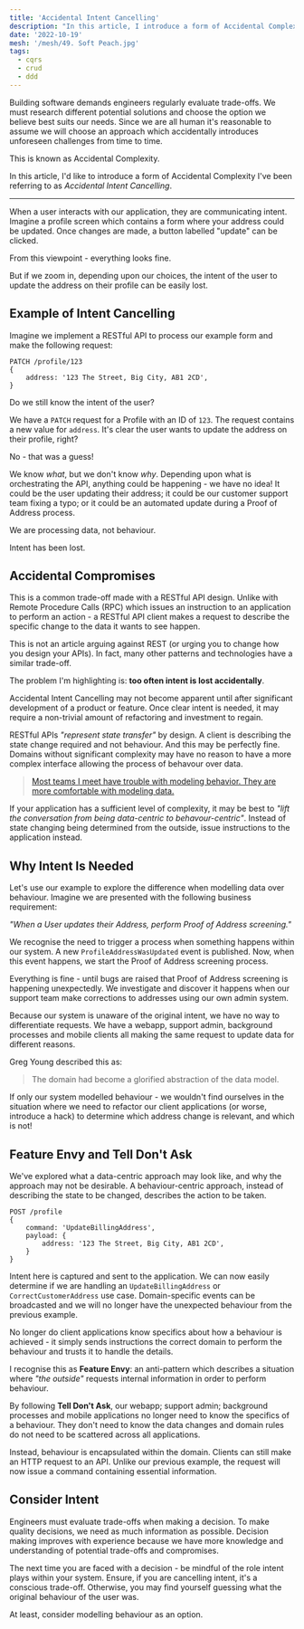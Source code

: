 ```yaml
---
title: 'Accidental Intent Cancelling'
description: "In this article, I introduce a form of Accidental Complexity I've been referring to as Accidental Intent Cancelling."
date: '2022-10-19'
mesh: '/mesh/49. Soft Peach.jpg'
tags:
  - cqrs
  - crud
  - ddd
---
```


Building software demands engineers regularly evaluate trade-offs. We must research different potential solutions and choose the option we believe best suits our needs. Since we are all human it's reasonable to assume we will choose an approach which accidentally introduces unforeseen challenges from time to time.

This is known as Accidental Complexity.

In this article, I'd like to introduce a form of Accidental Complexity I've been referring to as _Accidental Intent Cancelling_.

---

When a user interacts with our application, they are communicating intent. Imagine a profile screen which contains a form where your address could be updated. Once changes are made, a button labelled "update" can be clicked.

From this viewpoint - everything looks fine.

But if we zoom in, depending upon our choices, the intent of the user to update the address on their profile can be easily lost.

## Example of Intent Cancelling

Imagine we implement a RESTful API to process our example form and make the following request:

```http
PATCH /profile/123
{
    address: '123 The Street, Big City, AB1 2CD',
}
```

Do we still know the intent of the user?

We have a `PATCH` request for a Profile with an ID of `123`. The request contains a new value for `address`. It's clear the user wants to update the address on their profile, right?

No - that was a guess!

We know _what_, but we don't know _why_. Depending upon what is orchestrating the API, anything could be happening - we have no idea! It could be the user updating their address; it could be our customer support team fixing a typo; or it could be an automated update during a Proof of Address process.

We are processing data, not behaviour.

Intent has been lost.


## Accidental Compromises

This is a common trade-off made with a RESTful API design. Unlike with Remote Procedure Calls (RPC) which issues an instruction to an application to perform an action - a RESTful API client makes a request to describe the specific change to the data it wants to see happen.

This is not an article arguing against REST (or urging you to change how you design your APIs). In fact, many other patterns and technologies have a similar trade-off.

The problem I'm highlighting is: **too often intent is lost accidentally**.

Accidental Intent Cancelling may not become apparent until after significant development of a product or feature. Once clear intent is needed, it may require a non-trivial amount of refactoring and investment to regain.

RESTful APIs _"represent state transfer"_ by design. A client is describing the state change required and not behaviour. And this may be perfectly fine. Domains without significant complexity may have no reason to have a more complex interface allowing the process of behavour over data.

> [Most teams I meet have trouble with modeling behavior. They are more comfortable with modeling data.](https://twitter.com/yreynhout/status/1579750607992532993)

If your application has a sufficient level of complexity, it may be best to _"lift the conversation from being data-centric to behavour-centric"_. Instead of state changing being determined from the outside, issue instructions to the application instead.


## Why Intent Is Needed

Let's use our example to explore the difference when modelling data over behaviour. Imagine we are presented with the following business requirement:

_"When a User updates their Address, perform Proof of Address screening."_

We recognise the need to trigger a process when something happens within our system. A new `ProfileAddressWasUpdated` event is published. Now, when this event happens, we start the Proof of Address screening process.

Everything is fine - until bugs are raised that Proof of Address screening is happening unexpectedly. We investigate and discover it happens when our support team make corrections to addresses using our own admin system.

Because our system is unaware of the original intent, we have no way to differentiate requests. We have a webapp, support admin, background processes and mobile clients all making the same request to update data for different reasons.

Greg Young described this as:
> The domain had become a glorified abstraction of the data model.

If only our system modelled behaviour - we wouldn't find ourselves in the situation where we need to refactor our client applications (or worse, introduce a hack) to determine which address change is relevant, and which is not!

## Feature Envy and Tell Don't Ask

We've explored what a data-centric approach may look like, and why the approach may not be desirable. A behaviour-centric approach, instead of describing the state to be changed, describes the action to be taken.

```
POST /profile
{
    command: 'UpdateBillingAddress',
    payload: {
        address: '123 The Street, Big City, AB1 2CD',
    }
}
```

Intent here is captured and sent to the application. We can now easily determine if we are handling an `UpdateBillingAddress` or `CorrectCustomerAddress` use case. Domain-specific events can be broadcasted and we will no longer have the unexpected behaviour from the previous example.

No longer do client applications know specifics about how a behaviour is achieved - it simply sends instructions the correct domain to perform the behaviour and trusts it to handle the details.

I recognise this as **Feature Envy**: an anti-pattern which describes a situation where _"the outside"_ requests internal information in order to perform behaviour.

By following **Tell Don't Ask**, our webapp; support admin; background processes and mobile applications no longer need to know the specifics of a behaviour. They don't need to know the data changes and domain rules do not need to be scattered across all applications.

Instead, behaviour is encapsulated within the domain. Clients can still make an HTTP request to an API. Unlike our previous example, the request will now issue a command containing essential information.

## Consider Intent

Engineers must evaluate trade-offs when making a decision. To make quality decisions, we need as much information as possible. Decision making improves with experience because we have more knowledge and understanding of potential trade-offs and compromises.

The next time you are faced with a decision - be mindful of the role intent plays within your system. Ensure, if you are cancelling intent, it's a conscious trade-off. Otherwise, you may find yourself guessing what the original behaviour of the user was.

At least, consider modelling behaviour as an option.
